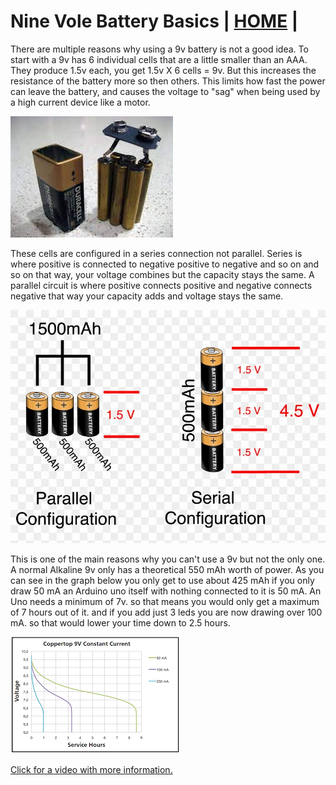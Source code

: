 # Nine Vole Battery Basics  | [HOME](README.md) |

There are multiple reasons why using a 9v battery is not a good idea. To start with a 9v has 6 individual cells that are a little smaller than an AAA. They produce 1.5v each, you get 1.5v X 6 cells = 9v.  But this increases the resistance of the battery more so then others.  This limits how fast the power can leave the battery, and causes the voltage to "sag" when being used by a high current device like a motor.

![inside a 9v](images/nineVolts/insidea9v.jpg "inside a 9v")

These cells are configured in a series connection not parallel. Series is where positive is connected to negative positive to negative and so on and so on that way, your voltage combines but the capacity stays the same. A parallel circuit is where positive connects positive and negative connects negative that way your capacity adds and voltage stays the same.

![series-parallel](images/nineVolts/series-and-parallel-circuits-battery.jpg "series-parallel")
 
This is one of the main reasons why you can't use a 9v but not the only one. A normal Alkaline 9v only has a theoretical 550 mAh worth of power. As you can see in the graph below you only get to use about 425 mAh if you only draw 50 mA an Arduino uno itself with nothing connected to it is 50 mA. An Uno needs a minimum of 7v. so that means you would only get a maximum of 7 hours out of it. and if you add just 3 leds you are now drawing over 100 mA. so that would lower your time down to 2.5 hours.

![](images/nineVolts/9vdiscargrate.png)

[Click for a video with more information.](https://odysee.com/@Maderdash:2/9vBattery:0 "video of 9v battery issues")